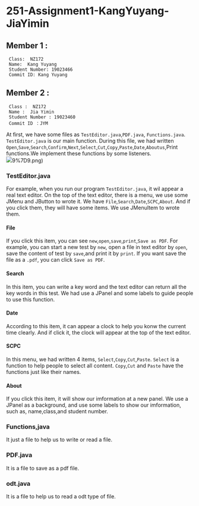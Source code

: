 # 251-Assignment1-KangYuyang-JiaYimin

## Member 1 : 
     Class:  NZ172 
     Name:  Kang Yuyang 
     Student Number: 19023466 
     Commit ID: Kang Yuyang 
     
## Member 2 : 
     Class :  NZ172
     Name :  Jia Yimin
     Student Number : 19023460
     Commit ID ：JYM
     
At first, we have some files as `TestEditor.java`,`PDF.java`, `Functions.java`.<br>
`TestEditor.java` is our main function. During this file, we had written `Open`,`Save`,`Search`,`Confirm`,`Next`,`Select`,`Cut`,`Copy`,`Paste`,`Date`,`Aboutus`,Print functions.We implement these functions by some listeners. <br>
![](https://github.com/tsmagic314159/251-Assignment1-KangYuyang-JiaYimin/blob/master/YPW25%609J9P%5B~NGZ%5D0B1)9%7D9.png) 
### TestEditor.java
For example, when you run our program `TestEditor.java`, it wil appear a real text editor. On the top of the text editor, there is a menu, we use some JMenu and JButton to wrote it. We have `File`,`Search`,`Date`,`SCPC`,`About`. And if you click them, they will have some items. We use JMenuItem to wrote them. 
#### File
If you click this item, you can see `new`,`open`,`save`,`print`,`Save as PDF`. For example, you can start a new test by `new`, open a file in text editor by `open`, save the content of test by `save`,and print it by `print`. If you want save the file as a `.pdf`, you can click `Save as PDF`.
#### Search
In this item, you can write a key word and the text editor can return all the key words in this test.  We had use a JPanel and some labels to guide people to use this function.
#### Date
According to this item, it can appear a clock to help you konw the current time clearly. And if click it, the clock will appear at the top of the text editor.
#### SCPC
In this menu, we had written 4 items, `Select`,`Copy`,`Cut`,`Paste`. `Select` is a function to help people to select all content. `Copy`,`Cut` and `Paste` have the functions just like their names.
#### About 
If you click this item, it will show our imformation at a new panel. We use a JPanel as a background, and use some labels to show our imformation, such as, name,class,and student number.

 
### Functions,java
It just a  file to help us to write or read a file. 


### PDF.java
It is a file to save as a pdf file.


### odt.java
It is a file to help us to read a odt type of file.




















